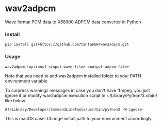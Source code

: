 # wav2adpcm
Wave format PCM data to X68000 ADPCM data converter in Python

### Install

    pip install git+https://github.com/tantanGH/wav2adpcm.git

### Usage

    wav2adpcm [options] <input-wave-file> <output-adpcm-file>

Note that you need to add wav2adpcm installed folder to your PATH environment variable.

To surpress warnings messages in case you don't have ffmpeg, you just ignore it or modify wav2adpcm execution script in ~/Library/Python/3.x/bin/ like below.

    #!/Library/Developer/CommandLineTools/usr/bin/python3 -W ignore

This is macOS case. Change install path to your environment accordingly.
